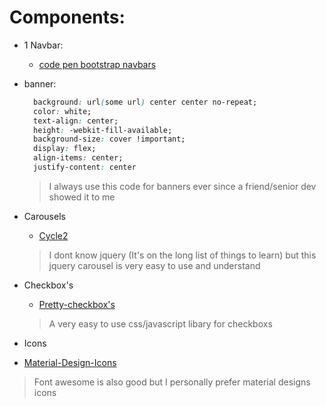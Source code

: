 #  Components:
* 1 Navbar:
  * [code pen bootstrap navbars](https://codepen.io/bootstrapped/pen/KwYGwq)

* banner:
  ```css
    background: url(some url) center center no-repeat;
    color: white;
    text-align: center;
    height: -webkit-fill-available;
    background-size: cover !important;
    display: flex;
    align-items: center;
    justify-content: center
  ```
  >I always use this code for banners ever since a friend/senior dev showed it to me


* Carousels
  *  [Cycle2](http://jquery.malsup.com/cycle2/) <br>

  >I dont know jquery (It's on the long list of things to learn) but this jquery carousel is very easy to use and understand

* Checkbox's
  *  [Pretty-checkbox's](https://lokesh-coder.github.io/pretty-checkbox/)
  
  >A very easy to use css/javascript libary for checkboxs

* Icons
 * [Material-Design-Icons](https://material.io/tools/icons/?icon=edit_location&style=baseline)
 
 >Font awesome is also good but I personally prefer material designs icons
